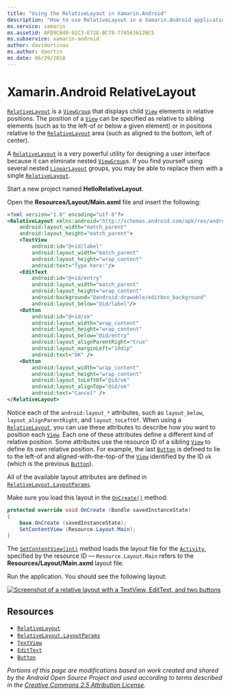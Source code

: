 ```yaml
---
title: "Using the RelativeLayout in Xamarin.Android"
description: "How to use RelativeLayout in a Xamarin.Android application"
ms.service: xamarin
ms.assetid: AFD9C849-02C3-E728-BC78-77A563612BC5
ms.subservice: xamarin-android
author: davidortinau
ms.author: daortin
ms.date: 06/29/2018
---
```


# Xamarin.Android RelativeLayout

[`RelativeLayout`](xref:Android.Widget.RelativeLayout)
is a
[`ViewGroup`](xref:Android.Views.ViewGroup) that displays child
[`View`](xref:Android.Views.View)
elements in relative positions. The position of a
[`View`](xref:Android.Views.View) can
be specified as relative to sibling elements (such as to the left-of or
below a given element) or in positions relative to the
[`RelativeLayout`](xref:Android.Widget.RelativeLayout)
area (such as aligned to the bottom, left of center).

A [`RelativeLayout`](xref:Android.Widget.RelativeLayout)
is a very powerful utility for designing a user interface because it
can eliminate nested
[`ViewGroup`](xref:Android.Views.ViewGroup)s. If you find
yourself using several nested
[`LinearLayout`](xref:Android.Widget.LinearLayout)
groups, you may be able to replace them with a single
[`RelativeLayout`](xref:Android.Widget.RelativeLayout).

Start a new project named **HelloRelativeLayout**.

Open the **Resources/Layout/Main.axml** file and insert the following:

```xml
<?xml version="1.0" encoding="utf-8"?>
<RelativeLayout xmlns:android="http://schemas.android.com/apk/res/android"
    android:layout_width="match_parent"
    android:layout_height="match_parent">
    <TextView
        android:id="@+id/label"
        android:layout_width="match_parent"
        android:layout_height="wrap_content"
        android:text="Type here:"/>
    <EditText
        android:id="@+id/entry"
        android:layout_width="match_parent"
        android:layout_height="wrap_content"
        android:background="@android:drawable/editbox_background"
        android:layout_below="@id/label"/>
    <Button
        android:id="@+id/ok"
        android:layout_width="wrap_content"
        android:layout_height="wrap_content"
        android:layout_below="@id/entry"
        android:layout_alignParentRight="true"
        android:layout_marginLeft="10dip"
        android:text="OK" />
    <Button
        android:layout_width="wrap_content"
        android:layout_height="wrap_content"
        android:layout_toLeftOf="@id/ok"
        android:layout_alignTop="@id/ok"
        android:text="Cancel" />
</RelativeLayout>
```

Notice each of the `android:layout_*` attributes, such as
`layout_below`, `layout_alignParentRight`, and `layout_toLeftOf`.
When using a
[`RelativeLayout`](xref:Android.Widget.RelativeLayout), you can
use these attributes to describe how you want to position each
[`View`](xref:Android.Views.View). Each one of these attributes
define a different kind of relative position. Some attributes use the
resource ID of a sibling
[`View`](xref:Android.Views.View) to define its own relative
position. For example, the last
[`Button`](xref:Android.Widget.Button) is defined to lie to the
left-of and aligned-with-the-top-of the
[`View`](xref:Android.Views.View) identified by the ID `ok`
(which is the previous
[`Button`](xref:Android.Widget.Button)).

All of the available layout attributes are defined in
[`RelativeLayout.LayoutParams`](xref:Android.Widget.RelativeLayout.LayoutParams).

Make sure you load this layout in the
[`OnCreate()`](xref:Android.App.Activity.OnCreate*)
method:

```csharp
protected override void OnCreate (Bundle savedInstanceState)
{
    base.OnCreate (savedInstanceState);
    SetContentView (Resource.Layout.Main);
}
```

The [`SetContentView(int)`](xref:Android.App.Activity.SetContentView*)
method loads the layout file for the
[`Activity`](xref:Android.App.Activity), specified by the
resource ID &mdash; `Resource.Layout.Main` refers to the
**Resources/Layout/Main.axml** layout file.

Run the application. You should see the following layout:

[![Screenshot of a relative layout with a TextView, EditText, and two buttons](relative-layout-images/helloviews2.png)](relative-layout-images/helloviews2.png#lightbox)

## Resources

- [`RelativeLayout`](xref:Android.Widget.RelativeLayout)
- [`RelativeLayout.LayoutParams`](xref:Android.Widget.RelativeLayout.LayoutParams)
- [`TextView`](xref:Android.Widget.TextView)
- [`EditText`](xref:Android.Widget.EditText)
- [`Button`](xref:Android.Widget.Button)

_Portions of this page are modifications based on work created and shared by the
Android Open Source Project and used according to terms described in the
[Creative Commons 2.5 Attribution License](https://creativecommons.org/licenses/by/2.5/)._
